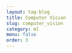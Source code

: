 ```yaml
---
layout: tag-blog
title: Computer Vision
slug: computer_vision
category: ml
menu: false
order: 3
---
```

